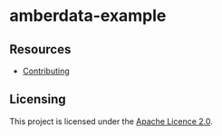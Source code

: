 # amberdata-example

## Resources

- [Contributing](./CONTRIBUTING.md)

## Licensing

This project is licensed under the [Apache Licence 2.0](./LICENSE).
